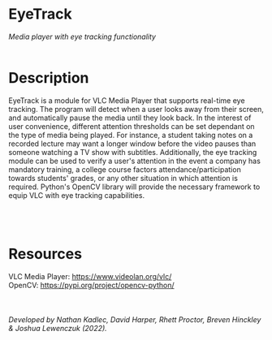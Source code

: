 # EyeTrack
_Media player with eye tracking functionality_
<br />
<br />
# Description
  EyeTrack is a module for VLC Media Player that supports real-time eye tracking. The program will detect when a user looks away from their screen, and automatically pause the media until they look back. In the interest of user convenience, different attention thresholds can be set dependant on the type of media being played. For instance, a student taking notes on a recorded lecture may want a longer window before the video pauses than someone watching a TV show with subtitles. Additionally, the eye tracking module can be used to verify a user's attention in the event a company has mandatory training, a college course factors attendance/participation towards students' grades, or any other situation in which attention is required. Python's OpenCV library will provide the necessary framework to equip VLC with eye tracking capabilities.
<br />
<br />
<br />
<br />
# Resources
VLC Media Player: https://www.videolan.org/vlc/
<br />
OpenCV: https://pypi.org/project/opencv-python/
<br />
<br />
<br />
<br />
_Developed by Nathan Kadlec, David Harper, Rhett Proctor, Breven Hinckley & Joshua Lewenczuk (2022)._

